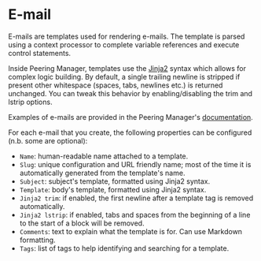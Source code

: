 # E-mail

E-mails are templates used for rendering e-mails. The template
is parsed using a context processor to complete variable references and execute
control statements.

Inside Peering Manager, templates use the
[Jinja2](https://palletsprojects.com/p/jinja/) syntax which allows for complex
logic building. By default, a single trailing newline is stripped if present
other whitespace (spaces, tabs, newlines etc.) is returned unchanged. You can
tweak this behavior by enabling/disabling the trim and lstrip options.

Examples of e-mails are provided in the Peering Manager's
[documentation](../../../templating).

For each e-mail that you create, the following properties can be configured
(n.b. some are optional):

* `Name`: human-readable name attached to a template.
* `Slug`: unique configuration and URL friendly name; most of the time it
  is automatically generated from the template's name.
* `Subject`: subject's template, formatted using Jinja2 syntax.
* `Template`: body's template, formatted using Jinja2 syntax.
* `Jinja2 trim`: if enabled, the first newline after a template tag is removed
  automatically.
* `Jinja2 lstrip`: if enabled, tabs and spaces from the beginning of a line to
  the start of a block will be removed.
* `Comments`: text to explain what the template is for. Can use Markdown
  formatting.
* `Tags`: list of tags to help identifying and searching for a template.
